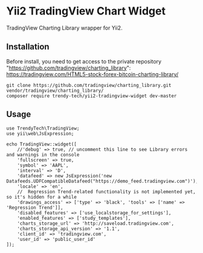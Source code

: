 <h1>Yii2 TradingView Chart Widget</h1>

TradingView Charting Library wrapper for Yii2.

Installation
-------------
Before install, you need to get access to the private repository "https://github.com/tradingview/charting_library":
https://tradingview.com/HTML5-stock-forex-bitcoin-charting-library/
~~~
git clone https://github.com/tradingview/charting_library.git vendor/tradingview/charting_library/
composer require trendy-tech/yii2-tradingview-widget dev-master
~~~

Usage
-------------
~~~
use TrendyTech\TradingView;
use yii\web\JsExpression;

echo TradingView::widget([
    //'debug' => true, // uncomment this line to see Library errors and warnings in the console
    'fullscreen' => true,
    'symbol' => 'AAPL',
    'interval' => 'D',
    'datafeed' => new JsExpression('new Datafeeds.UDFCompatibleDatafeed("https://demo_feed.tradingview.com")'),
    'locale' => 'en',
    //	Regression Trend-related functionality is not implemented yet, so it's hidden for a while
    'drawings_access' => ['type' => 'black', 'tools' => ['name' => 'Regression Trend']],
    'disabled_features' => ['use_localstorage_for_settings'],
    'enabled_features' => ['study_templates'],
    'charts_storage_url' => 'http://saveload.tradingview.com',
    'charts_storage_api_version' => '1.1',
    'client_id' => 'tradingview.com',
    'user_id' => 'public_user_id'
]);
~~~
